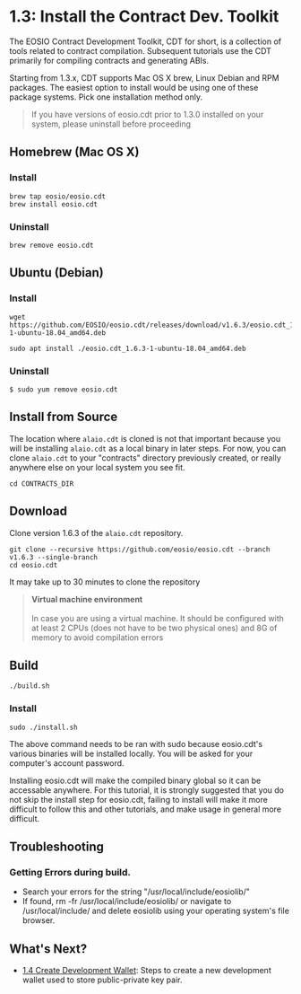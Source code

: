 # 1.3: Install the Contract Dev. Toolkit

The EOSIO Contract Development Toolkit, CDT for short, is a collection of tools related to contract compilation. Subsequent tutorials use the CDT primarily for compiling contracts and generating ABIs.

Starting from 1.3.x, CDT supports Mac OS X brew, Linux Debian and RPM packages. The easiest option to install would be using one of these package systems. Pick one installation method only.

> If you have versions of eosio.cdt prior to 1.3.0 installed on your system, please uninstall before proceeding

## Homebrew (Mac OS X)

### Install

    brew tap eosio/eosio.cdt
    brew install eosio.cdt

### Uninstall

    brew remove eosio.cdt

## Ubuntu (Debian)

### Install

    wget https://github.com/EOSIO/eosio.cdt/releases/download/v1.6.3/eosio.cdt_1.6.3-1-ubuntu-18.04_amd64.deb
    
    sudo apt install ./eosio.cdt_1.6.3-1-ubuntu-18.04_amd64.deb

### Uninstall

    $ sudo yum remove eosio.cdt

## Install from Source

The location where `alaio.cdt` is cloned is not that important because you will be installing `alaio.cdt` as a local binary in later steps. For now, you can clone `alaio.cdt` to your "contracts" directory previously created, or really anywhere else on your local system you see fit.

    cd CONTRACTS_DIR

## Download

Clone version 1.6.3 of the `alaio.cdt` repository.

    git clone --recursive https://github.com/eosio/eosio.cdt --branch v1.6.3 --single-branch
    cd eosio.cdt

It may take up to 30 minutes to clone the repository

> **Virtual machine environment** <br> <br> In case you are using a virtual machine. It should be configured with at least 2 CPUs (does not have to be two physical ones) and 8G of memory to avoid compilation errors

## Build

    ./build.sh

### Install

    sudo ./install.sh

The above command needs to be ran with sudo because eosio.cdt's various binaries will be installed locally. You will be asked for your computer's account password.

Installing eosio.cdt will make the compiled binary global so it can be accessable anywhere. For this tutorial, it is strongly suggested that you do not skip the install step for eosio.cdt, failing to install will make it more difficult to follow this and other tutorials, and make usage in general more difficult.

## Troubleshooting

### Getting Errors during build.

* Search your errors for the string "/usr/local/include/eosiolib/"
* If found, rm -fr /usr/local/include/eosiolib/ or navigate to /usr/local/include/ and delete eosiolib using your operating system's file browser.

## What's Next?

* [1.4 Create Development Wallet](https://developer.alacritys.net/docs/how_alaio_works/getting_started_with_alaio/1._development_environment/1.4_create_development_wallet.md): Steps to create a new development wallet used to store public-private key pair.
